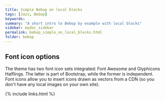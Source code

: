 ```yaml
---
title: Simple Bebop on local blocks
tags: [Jazz, Bebop]
keywords:
summary: "A short intro to Bebop by example with local blocks"
sidebar: mydoc_sidebar
permalink: bebop_simple_on_local_blocks.html
folder: bebop
---
```


## Font icon options
The theme has two font icon sets integrated: Font Awesome and Glyphicons Halflings. The latter is part of Bootstrap, while the former is independent. Font icons allow you to insert icons drawn as vectors from a CDN (so you don't have any local images on your own site).


{% include links.html %}
